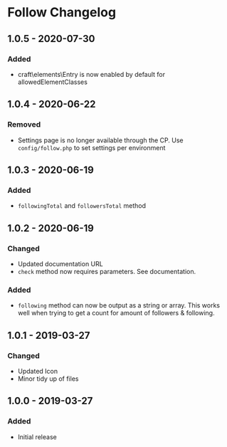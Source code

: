 # Follow Changelog

## 1.0.5 - 2020-07-30
### Added
- craft\elements\Entry is now enabled by default for allowedElementClasses

## 1.0.4 - 2020-06-22
### Removed
- Settings page is no longer available through the CP. Use `config/follow.php` to set settings per environment

## 1.0.3 - 2020-06-19
### Added
- `followingTotal` and `followersTotal` method

## 1.0.2 - 2020-06-19
### Changed
- Updated documentation URL
- `check` method now requires parameters. See documentation.

### Added
- `following` method can now be output as a string or array. This works well when trying to get a count for amount of followers & following.

## 1.0.1 - 2019-03-27
### Changed
- Updated Icon
- Minor tidy up of files

## 1.0.0 - 2019-03-27
### Added
- Initial release
